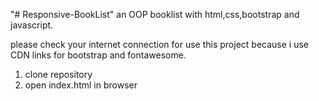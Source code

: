 "# Responsive-BookList" 
an OOP booklist with html,css,bootstrap and javascript.

please check your internet connection for use this project because i use CDN links for bootstrap and fontawesome.

1. clone repository
2. open index.html in browser